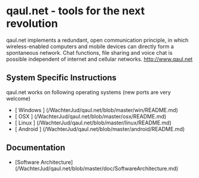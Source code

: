 qaul.net - tools for the next revolution
========================================

qaul.net implements a redundant, open communication principle, in which wireless-enabled computers and mobile devices can directly form a spontaneous network. Chat functions, file sharing and voice chat is possible independent of internet and cellular networks.
http://www.qaul.net


System Specific Instructions
-----------------------------

qaul.net works on following operating systems (new ports are very welcome)
* [ Windows ] (/WachterJud/qaul.net/blob/master/win/README.md)
* [ OSX ]     (/WachterJud/qaul.net/blob/master/osx/README.md)
* [ Linux ]   (/WachterJud/qaul.net/blob/master/linux/README.md)
* [ Android ] (/WachterJud/qaul.net/blob/master/android/README.md)

Documentation
--------------

* [Software Architecture] (/WachterJud/qaul.net/blob/master/doc/SoftwareArchitecture.md)
